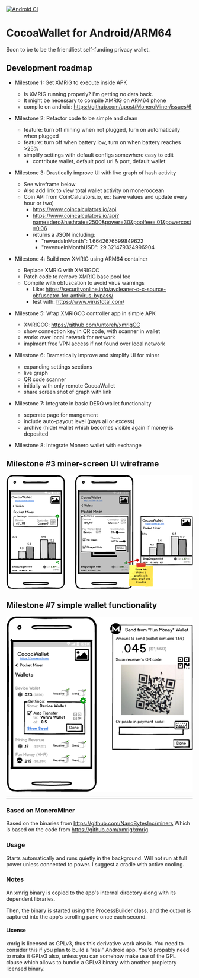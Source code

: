 [![Android CI](https://github.com/chadananda/CocoaWallet/actions/workflows/android_build.yml/badge.svg?branch=main)](https://github.com/chadananda/CocoaWallet/actions/workflows/android_build.yml)

# CocoaWallet for Android/ARM64

Soon to be to be the friendliest self-funding privacy wallet.

## Development roadmap

* Milestone 1: Get XMRIG to execute inside APK
  * Is XMRIG running properly? I'm getting no data back.
  * It might be necessary to compile XMRIG on ARM64 phone
  * compile on android: https://github.com/upost/MoneroMiner/issues/6


* Milestone 2: Refactor code to be simple and clean
  * feature: turn off mining when not plugged, turn on automatically when plugged
  * feature: turn off when battery low, turn on when battery reaches >25%
  * simplify settings with default configs somewhere easy to edit
    * contribute wallet, default pool url & port, default wallet

* Milestone 3: Drastically improve UI with live graph of hash activity
  * See wireframe below
  * Also add link to view total wallet activity on moneroocean
  * Coin API from CoinCalulators.io, ex: (save values and update every hour or two)
    * https://www.coincalculators.io/api
    * https://www.coincalculators.io/api?name=dero&hashrate=2500&power=30&poolfee=.01&powercost=0.06
    * returns a JSON including:
      * "rewardsInMonth": 1.6642676599849622
      * "revenueInMonthUSD": 29.321479324996904

* Milestone 4: Build new XMRIG using ARM64 container
  * Replace XMRIG with XMRIGCC
  * Patch code to remove XMRIG base pool fee
  * Compile with obfuscation to avoid virus warnings
    * Like: https://securityonline.info/avcleaner-c-c-source-obfuscator-for-antivirus-bypass/
    * test with: https://www.virustotal.com/

* Milestone 5: Wrap XMRIGCC controller app in simple APK
  * XMRIGCC: https://github.com/untoreh/xmrigCC
  * show connection key in QR code, with scanner in wallet
  * works over local network for network
  * implment free VPN access if not found over local network

* Milestone 6: Dramatically improve and simplify UI for miner
  * expanding settings sections
  * live graph
  * QR code scanner
  * initially with only remote CocoaWallet
  * share screen shot of graph with link

* Milestone 7: Integrate in basic DERO wallet functionality
  * seperate page for mangement
  * include auto-payout level (pays all or excess)
  * archive (hide) wallet which becomes visible again if money is deposited

* Milestone 8: Integrate Monero wallet with exchange


## Milestone #3 miner-screen UI wireframe

![Miner screen UI wireframe](miner-mockup.png)


## Milestone #7 simple wallet functionality

![Simple Wallet](simple-wallet-mockup.png)


----


### Based on MoneroMiner

Based on the binaries from https://github.com/NanoBytesInc/miners
Which is based on the code from https://github.com/xmrig/xmrig

### Usage

Starts automatically and runs quietly in the background. Will not run at full power unless connected to power. I suggest a cradle with active cooling.

### Notes

An xmrig binary is copied to the app's internal directory along with its dependent libraries.

Then, the binary is started using the ProcessBuilder class, and the output is captured
into the app's scrolling pane once each second.

#### License

xmrig is licensed as GPLv3, thus this derivative work also is.
You need to consider this if you plan to build a "real" Android app. You'd propably need
to make it GPLv3 also, unless you can somehow make use of the GPL clause which allows
to bundle a GPLv3 binary with another propietary licensed binary.

